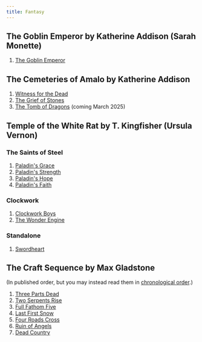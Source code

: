 ```yaml
---
title: Fantasy
---
```


## The Goblin Emperor by Katherine Addison (Sarah Monette)

1. [The Goblin Emperor](https://us.macmillan.com/books/9780765365682/thegoblinemperor)

## The Cemeteries of Amalo by Katherine Addison

1. [Witness for the Dead](https://us.macmillan.com/books/9780765387431/thewitnessforthedead)
1. [The Grief of Stones](https://us.macmillan.com/books/9781250813916/thegriefofstones)
1. [The Tomb of Dragons](https://us.macmillan.com/books/9781250816191/thetombofdragons) (coming March 2025)

## Temple of the White Rat by T. Kingfisher (Ursula Vernon)

### The Saints of Steel

1. [Paladin's Grace](https://argyllproductions.com/product/paladins-grace/)
1. [Paladin's Strength](https://argyllproductions.com/product/paladins-strength/)
1. [Paladin's Hope](https://argyllproductions.com/product/paladins-hope/)
1. [Paladin's Faith](https://argyllproductions.com/product/paladins-faith-saint-of-steel-book-4/)

### Clockwork

1. [Clockwork Boys](https://argyllproductions.com/product/clockwork-boys/)
1. [The Wonder Engine](https://argyllproductions.com/product/the-wonder-engine/)

### Standalone

1. [Swordheart](https://argyllproductions.com/product/swordheart/)

## The Craft Sequence by Max Gladstone

(In published order, but you may instead read them in [chronological order](https://www.thehiddenschools.com/articles/craft-sequence-reading-order).)

1. [Three Parts Dead](https://www.maxgladstone.com/writing/three-parts-dead/)
1. [Two Serpents Rise](https://www.maxgladstone.com/writing/two-serpents-rise/)
1. [Full Fathom Five](https://www.maxgladstone.com/writing/full-fathom-five/)
1. [Last First Snow](https://www.maxgladstone.com/writing/last-first-snow/)
1. [Four Roads Cross](https://www.maxgladstone.com/writing/four-roads-cross/)
1. [Ruin of Angels](https://www.maxgladstone.com/writing/ruin-of-angels/)
1. [Dead Country ](https://www.maxgladstone.com/writing/dead-country/)
